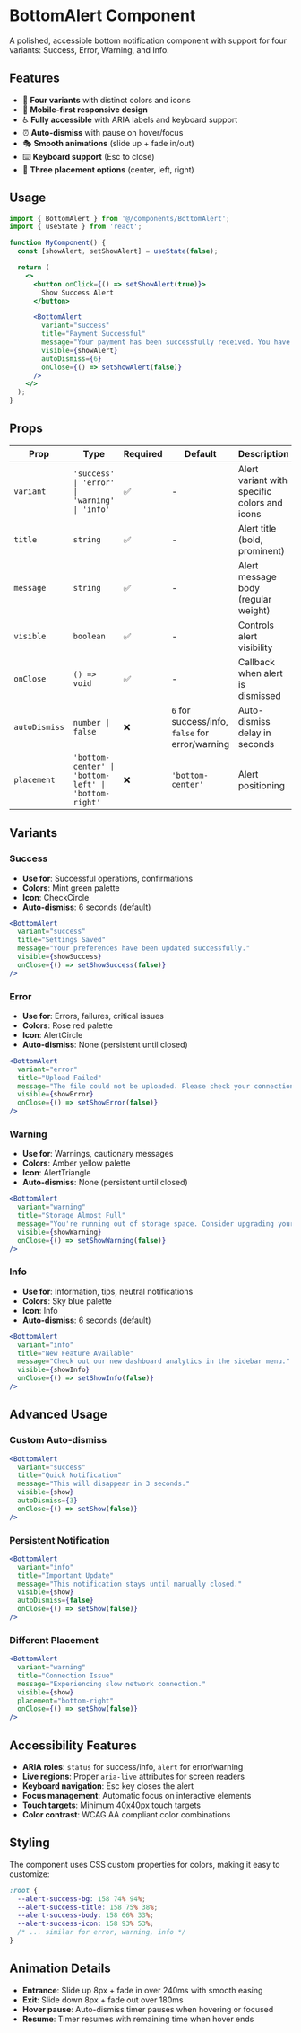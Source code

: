 # BottomAlert Component

A polished, accessible bottom notification component with support for four variants: Success, Error, Warning, and Info.

## Features

- 🎨 **Four variants** with distinct colors and icons
- 📱 **Mobile-first responsive design**
- ♿ **Fully accessible** with ARIA labels and keyboard support
- ⏰ **Auto-dismiss** with pause on hover/focus
- 🎭 **Smooth animations** (slide up + fade in/out)
- ⌨️ **Keyboard support** (Esc to close)
- 🎯 **Three placement options** (center, left, right)

## Usage

```jsx
import { BottomAlert } from '@/components/BottomAlert';
import { useState } from 'react';

function MyComponent() {
  const [showAlert, setShowAlert] = useState(false);

  return (
    <>
      <button onClick={() => setShowAlert(true)}>
        Show Success Alert
      </button>

      <BottomAlert
        variant="success"
        title="Payment Successful"
        message="Your payment has been successfully received. You have unlocked premium service now."
        visible={showAlert}
        autoDismiss={6}
        onClose={() => setShowAlert(false)}
      />
    </>
  );
}
```

## Props

| Prop | Type | Required | Default | Description |
|------|------|----------|---------|-------------|
| `variant` | `'success' \| 'error' \| 'warning' \| 'info'` | ✅ | - | Alert variant with specific colors and icons |
| `title` | `string` | ✅ | - | Alert title (bold, prominent) |
| `message` | `string` | ✅ | - | Alert message body (regular weight) |
| `visible` | `boolean` | ✅ | - | Controls alert visibility |
| `onClose` | `() => void` | ✅ | - | Callback when alert is dismissed |
| `autoDismiss` | `number \| false` | ❌ | `6` for success/info, `false` for error/warning | Auto-dismiss delay in seconds |
| `placement` | `'bottom-center' \| 'bottom-left' \| 'bottom-right'` | ❌ | `'bottom-center'` | Alert positioning |

## Variants

### Success
- **Use for**: Successful operations, confirmations
- **Colors**: Mint green palette
- **Icon**: CheckCircle
- **Auto-dismiss**: 6 seconds (default)

```jsx
<BottomAlert
  variant="success"
  title="Settings Saved"
  message="Your preferences have been updated successfully."
  visible={showSuccess}
  onClose={() => setShowSuccess(false)}
/>
```

### Error
- **Use for**: Errors, failures, critical issues
- **Colors**: Rose red palette
- **Icon**: AlertCircle
- **Auto-dismiss**: None (persistent until closed)

```jsx
<BottomAlert
  variant="error"
  title="Upload Failed"
  message="The file could not be uploaded. Please check your connection and try again."
  visible={showError}
  onClose={() => setShowError(false)}
/>
```

### Warning
- **Use for**: Warnings, cautionary messages
- **Colors**: Amber yellow palette
- **Icon**: AlertTriangle
- **Auto-dismiss**: None (persistent until closed)

```jsx
<BottomAlert
  variant="warning"
  title="Storage Almost Full"
  message="You're running out of storage space. Consider upgrading your plan."
  visible={showWarning}
  onClose={() => setShowWarning(false)}
/>
```

### Info
- **Use for**: Information, tips, neutral notifications
- **Colors**: Sky blue palette
- **Icon**: Info
- **Auto-dismiss**: 6 seconds (default)

```jsx
<BottomAlert
  variant="info"
  title="New Feature Available"
  message="Check out our new dashboard analytics in the sidebar menu."
  visible={showInfo}
  onClose={() => setShowInfo(false)}
/>
```

## Advanced Usage

### Custom Auto-dismiss
```jsx
<BottomAlert
  variant="success"
  title="Quick Notification"
  message="This will disappear in 3 seconds."
  visible={show}
  autoDismiss={3}
  onClose={() => setShow(false)}
/>
```

### Persistent Notification
```jsx
<BottomAlert
  variant="info"
  title="Important Update"
  message="This notification stays until manually closed."
  visible={show}
  autoDismiss={false}
  onClose={() => setShow(false)}
/>
```

### Different Placement
```jsx
<BottomAlert
  variant="warning"
  title="Connection Issue"
  message="Experiencing slow network connection."
  visible={show}
  placement="bottom-right"
  onClose={() => setShow(false)}
/>
```

## Accessibility Features

- **ARIA roles**: `status` for success/info, `alert` for error/warning
- **Live regions**: Proper `aria-live` attributes for screen readers
- **Keyboard navigation**: Esc key closes the alert
- **Focus management**: Automatic focus on interactive elements
- **Touch targets**: Minimum 40x40px touch targets
- **Color contrast**: WCAG AA compliant color combinations

## Styling

The component uses CSS custom properties for colors, making it easy to customize:

```css
:root {
  --alert-success-bg: 158 74% 94%;
  --alert-success-title: 158 75% 38%;
  --alert-success-body: 158 66% 33%;
  --alert-success-icon: 158 93% 53%;
  /* ... similar for error, warning, info */
}
```

## Animation Details

- **Entrance**: Slide up 8px + fade in over 240ms with smooth easing
- **Exit**: Slide down 8px + fade out over 180ms
- **Hover pause**: Auto-dismiss timer pauses when hovering or focused
- **Resume**: Timer resumes with remaining time when hover ends